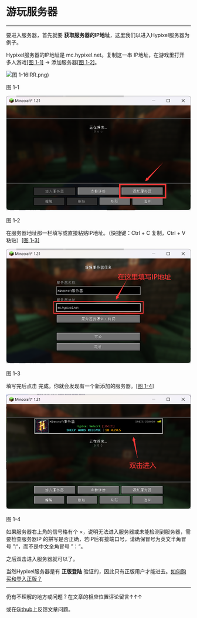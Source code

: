 # 游玩服务器

---

要进入服务器，首先就要 **获取服务器的IP地址**，这里我们以进入Hypixel服务器为例子。

Hypixel服务器的IP地址是 mc.hypixel.net。复制这一串 IP地址，在游戏里打开 多人游戏[[图 1-1]](%E5%A4%9A%E4%BA%BA%E8%81%94%E6%9C%BA%E6%96%B9%E6%B3%95%20dd8fc7f29757482fa4880c77409a34ef.md) → 添加服务器[[图 1-2]](%E5%A4%9A%E4%BA%BA%E8%81%94%E6%9C%BA%E6%96%B9%E6%B3%95%20dd8fc7f29757482fa4880c77409a34ef.md)。

![图 1-1](%E5%A4%9A%E4%BA%BA%E8%81%94%E6%9C%BA%E6%96%B9%E6%B3%95%20dd8fc7f29757482fa4880c77409a34ef/3Q_W4FBCXROJQK)6IRR.png)

图 1-1

![图 1-2](%E5%A4%9A%E4%BA%BA%E8%81%94%E6%9C%BA%E6%96%B9%E6%B3%95%20dd8fc7f29757482fa4880c77409a34ef/QQ%25E6%2588%25AA%25E5%259B%25BE20240916164250.png)

图 1-2

在服务器地址那一栏填写或直接粘贴IP地址。（快捷键：Ctrl + C 复制，Ctrl + V 粘贴）[[图 1-3]](%E5%A4%9A%E4%BA%BA%E8%81%94%E6%9C%BA%E6%96%B9%E6%B3%95%20dd8fc7f29757482fa4880c77409a34ef.md)

![图 1-3](%E5%A4%9A%E4%BA%BA%E8%81%94%E6%9C%BA%E6%96%B9%E6%B3%95%20dd8fc7f29757482fa4880c77409a34ef/QQ%25E6%2588%25AA%25E5%259B%25BE20240916164358.png)

图 1-3

填写完后点击 完成。你就会发现有一个新添加的服务器。[[图 1-4]](%E5%A4%9A%E4%BA%BA%E8%81%94%E6%9C%BA%E6%96%B9%E6%B3%95%20dd8fc7f29757482fa4880c77409a34ef.md)

![图 1-4](%E5%A4%9A%E4%BA%BA%E8%81%94%E6%9C%BA%E6%96%B9%E6%B3%95%20dd8fc7f29757482fa4880c77409a34ef/QQ%25E6%2588%25AA%25E5%259B%25BE20240916164711.png)

图 1-4

如果服务器右上角的信号格有个 ×，说明无法进入服务器或未能检测到服务器，需要检查服务器IP 的拼写是否正确，若IP后有接端口号，请确保冒号为英文半角冒号 ”:“，而不是中文全角冒号 ”：“。

之后双击进入服务器就可以了。

当然Hypixel服务器是有 **正版登陆** 验证的，因此只有正版用户才能进去。[如何购买和登入正版？](%E6%AD%A3%E7%89%88%E8%B4%AD%E4%B9%B0%E4%B8%8E%E7%99%BB%E5%BD%95%EF%BC%88WIP%EF%BC%89%2010242acc0fdb801fa114e7fad945b8f9.md)

---

仍有不理解的地方或问题？在文章的相应位置评论留言↑↑↑

或在[Github](https://github.com/XendQieHit/getStartAboutMC/issues)上反馈文章问题。